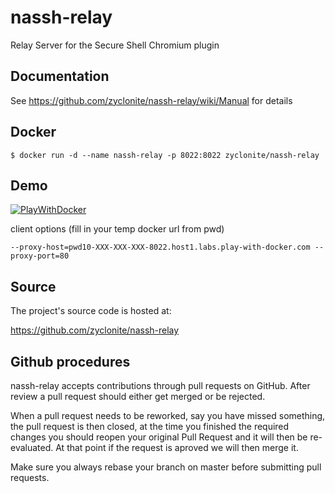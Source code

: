# nassh-relay

Relay Server for the Secure Shell Chromium plugin

## Documentation

See https://github.com/zyclonite/nassh-relay/wiki/Manual for details

## Docker

```
$ docker run -d --name nassh-relay -p 8022:8022 zyclonite/nassh-relay
```

## Demo

[![PlayWithDocker](https://github.com/play-with-docker/stacks/raw/cff22438cb4195ace27f9b15784bbb497047afa7/assets/images/button.png)](http://play-with-docker.com?stack=https://raw.githubusercontent.com/docker-library/docs/96c08fac215f64844b9db61038a571b86534a12b/elasticsearch/stack.yml)

client options (fill in your temp docker url from pwd)
```
--proxy-host=pwd10-XXX-XXX-XXX-8022.host1.labs.play-with-docker.com --proxy-port=80
```

## Source

The project's source code is hosted at:

https://github.com/zyclonite/nassh-relay

## Github procedures

nassh-relay accepts contributions through pull requests on GitHub. After review a pull
request should either get merged or be rejected.

When a pull request needs to be reworked, say you have missed something, the pull
request is then closed, at the time you finished the required changes you should
reopen your original Pull Request and it will then be re-evaluated. At that point if
the request is aproved we will then merge it.

Make sure you always rebase your branch on master before submitting pull requests.
